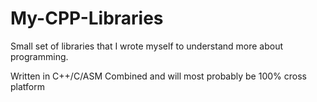 # My-CPP-Libraries
Small set of libraries that I wrote myself to understand more about programming.

Written in C++/C/ASM Combined and will most probably be 100% cross platform

